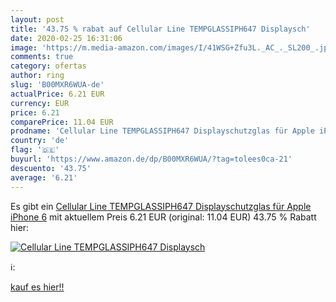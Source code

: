 ```yaml
---
layout: post
title: '43.75 % rabat auf Cellular Line TEMPGLASSIPH647 Displaysch'
date: 2020-02-25 16:31:06
image: 'https://m.media-amazon.com/images/I/41WSG+Zfu3L._AC_._SL200_.jpg'
comments: true
category: ofertas
author: ring
slug: 'B00MXR6WUA-de'
actualPrice: 6.21 EUR
currency: EUR
price: 6.21
comparePrice: 11.04 EUR
prodname: 'Cellular Line TEMPGLASSIPH647 Displayschutzglas für Apple iPhone 6'
country: 'de'
flag: '🇩🇪'
buyurl: 'https://www.amazon.de/dp/B00MXR6WUA/?tag=tolees0ca-21'
descuento: '43.75'
average: '6.21'
---
```


Es gibt ein [Cellular Line TEMPGLASSIPH647 Displayschutzglas für Apple iPhone 6](https://www.amazon.de/dp/B00MXR6WUA/?tag=tolees0ca-21) mit aktuellem Preis 6.21 EUR (original: 11.04 EUR) 43.75 % Rabatt hier:

[![Cellular Line TEMPGLASSIPH647 Displaysch](https://m.media-amazon.com/images/I/41WSG+Zfu3L._AC_._SL200_.jpg)](https://www.amazon.de/dp/B00MXR6WUA/?tag=tolees0ca-21)

ℹ️:


[kauf es hier!!](https://www.amazon.de/dp/B00MXR6WUA/?tag=tolees0ca-21)
